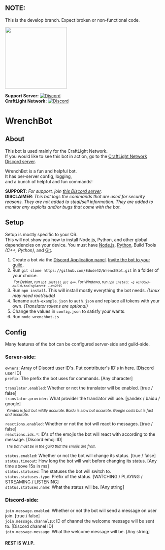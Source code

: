 ## NOTE:
This is the develop branch. Expect broken or non-functional code.

<img src="https://repository-images.githubusercontent.com/160117136/8186cd80-63b0-11e9-88f6-fa3933300bc1" width="200">

**Support Server:** [![Discord](https://discordapp.com/api/guilds/646517284453613578/embed.png)](https://edude42.dev/support)  
**CraftLight Network:** [![Discord](https://discordapp.com/api/guilds/525487377817534484/embed.png)](https://craftlight.org/discord)

# WrenchBot
## About
This bot is used mainly for the CraftLight Network.<br/>
If you would like to see this bot in action, go to the [CraftLight Network Discord server](https://craftlight.org/discord).

WrenchBot is a fun and helpful bot.  
It has per-server config, logging,  
and a bunch of helpful and fun commands!

**SUPPORT**: _For support, join [this Discord server](https://edude42.dev/support)._  
**DISCLAIMER**: _This bot logs the commands that are used for security reasons. They are not added to steal/sell information. They are added to monitor any exploits and/or bugs that come with the bot._

## Setup
Setup is mostly specific to your OS.  
This will not show you how to install Node.js, Python, and other global dependencies on your device. You must have [Node.js](https://nodejs.org/), [Python](https://www.python.org/), Build Tools _(C++, Python)_, and [Git](https://git-scm.com/).    

1. Create a bot via the [Discord Application panel](https://discordapp.com/login?redirect_to=%2Fdevelopers%2Fapplications%2F). [Invite the bot to your guild](https://discordpy.readthedocs.io/en/latest/discord.html).
1. Run `git clone https://github.com/Edude42/WrenchBot.git` in a folder of your choice.  
&nbsp;<sub>_For Debian, run `apt install gcc g++`. For Windows, run `npm install -g windows-build-tools@latest --vs2015`_</sub>  
3. Run `npm install`. This will install mostly everything the bot needs. _(Linux may need root/sudo)_
4. Rename `auth-example.json` to `auth.json` and replace all tokens with your own. _(Translator tokens are optional)_
6. Change the values in `config.json` to satisfy your wants.
7. Run `node wrenchbot.js`

## Config
Many features of the bot can be configured server-side and guild-side.  

### Server-side:
`owners`: Array of Discord user ID's. Put contributer's ID's in here. [Discord user ID]  
`prefix`: The prefix the bot uses for commands. [Any character]  

`translator.enabled`: Whether or not the translator will be enabled. [true / false]  
`translator.provider`: What provider the translator will use. [yandex / baidu / google]  
&nbsp;<sub>_Yandex is fast but mildly accurate. Baidu is slow but accurate. Google costs but is fast and accurate._</sub>  

`reactions.enabled`: Whether or not the bot will react to messages. [true / false]  
`reactions.ids.*`: ID's of the emojis the bot will react with according to the message. [Discord emoji ID]  
&nbsp;<sub>_The bot must be in the guild that the emojis are from._</sub>  

`status.enabled`: Whether or not the bot will change its status. [true / false]  
`status.timeout`: How long the bot will wait before changing its status. [Any time above 15s in ms]  
`status.statuses`: The statuses the bot will switch to.  
`status.statuses.type`: Prefix of the status. [WATCHING / PLAYING / STREAMING / LISTENING]  
`status.statuses.name`: What the status will be. [Any string]  

### Discord-side:
`join.message.enabled`: Whether or not the bot will send a message on user join. [true / false]  
`join.message.channelID`: ID of channel the welcome message will be sent to. [Discord channel ID]  
`join.message.message`: What the welcome message will be. [Any string]  
#### REST IS W.I.P.

